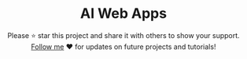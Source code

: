 <div align="center">
  
  <h1>AI Web Apps</h1>

Please ⭐️ star this project and share it with others to show your support.
[Follow me](https://github.com/ChetanUpreti99) ❤️ for updates on future projects and
tutorials!
</div>